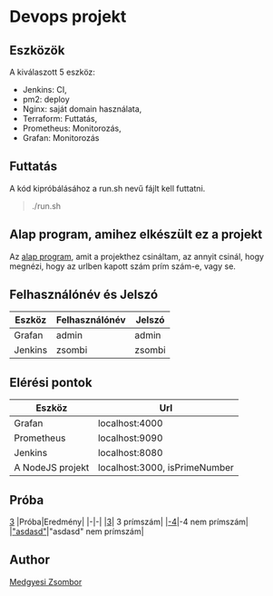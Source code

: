 # Devops projekt

## Eszközök
A kiválaszott 5 eszköz:
- Jenkins: CI,
- pm2: deploy
- Nginx: saját domain használata,
- Terraform: Futtatás,
- Prometheus: Monitorozás,
- Grafan: Monitorozás

## Futtatás
A kód kipróbálásához a run.sh nevű fájlt kell futtatni.
> ./run.sh

## Alap program, amihez elkészült ez a projekt
Az [alap program](https://github.com/medgyesizsombor/nodejs-for-devops), amit a projekthez csináltam, az annyit csinál, hogy megnézi, hogy az urlben kapott szám prím szám-e, vagy se.


## Felhasználónév és Jelszó
|Eszköz|Felhasználónév|Jelszó|
|----------------|-------------------------------|-----------------------------|
|Grafan|admin|admin|
|Jenkins|zsombi|zsombi|

## Elérési pontok
|Eszköz|Url|
|----------------|-------------------------------|
|Grafan|localhost:4000|
|Prometheus|localhost:9090|
|Jenkins|localhost:8080|
|A NodeJS projekt|localhost:3000, isPrimeNumber|

## Próba
[3](localhost:3000/isPrimeNumber?number=3)
|Próba|Eredmény|
|-|-|
|[3](localhost:3000/isPrimeNumber?number=3)| 3 prímszám|
|[-4](localhost:3000/isPrimeNumber?number=-4)|-4 nem prímszám|
|["asdasd"](localhost:3000/isPrimeNumber?number=asdasd)|"asdasd" nem prímszám|

## Author
[Medgyesi Zsombor](https://github.com/medgyesizsombor)
